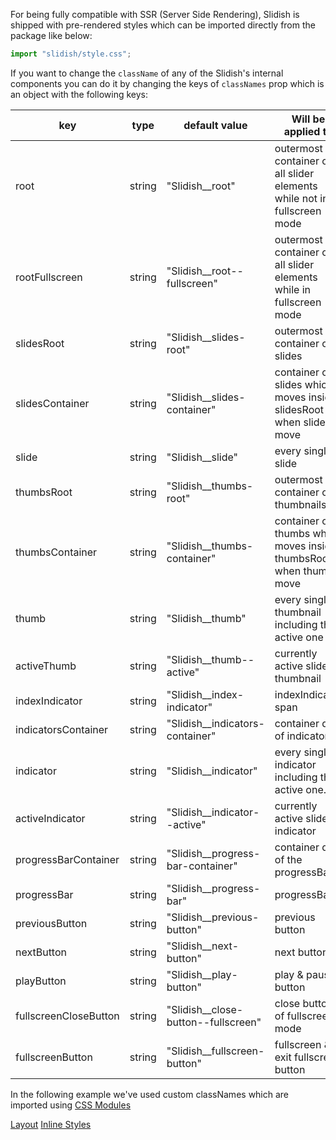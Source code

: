 For being fully compatible with SSR (Server Side Rendering), Slidish is shipped with pre-rendered styles which can be
imported directly from the package like below:

```js static
import "slidish/style.css";
```

If you want to change the `className` of any of the Slidish's internal components you can do it by changing the keys of `classNames` prop which is an object with the following keys:

| key                   | type   | default value                         | Will be applied to                                                          |
| --------------------- | ------ | ------------------------------------- | --------------------------------------------------------------------------- |
| root                  | string | "Slidish\_\_root"                     | outermost div container of all slider elements while not in fullscreen mode |
| rootFullscreen        | string | "Slidish\_\_root--fullscreen"         | outermost div container of all slider elements while in fullscreen mode     |
| slidesRoot            | string | "Slidish\_\_slides-root"              | outermost container of slides                                               |
| slidesContainer       | string | "Slidish\_\_slides-container"         | container of slides which moves inside slidesRoot when slides move          |
| slide                 | string | "Slidish\_\_slide"                    | every single slide                                                          |
| thumbsRoot            | string | "Slidish\_\_thumbs-root"              | outermost container of thumbnails                                           |
| thumbsContainer       | string | "Slidish\_\_thumbs-container"         | container of thumbs which moves inside thumbsRoot when thumbs move          |
| thumb                 | string | "Slidish\_\_thumb"                    | every single thumbnail including the active one                             |
| activeThumb           | string | "Slidish\_\_thumb--active"            | currently active slide's thumbnail                                          |
| indexIndicator        | string | "Slidish\_\_index-indicator"          | indexIndicator span                                                         |
| indicatorsContainer   | string | "Slidish\_\_indicators-container"     | container div of indicators                                                 |
| indicator             | string | "Slidish\_\_indicator"                | every single indicator including the active one.                            |
| activeIndicator       | string | "Slidish\_\_indicator--active"        | currently active slide's indicator                                          |
| progressBarContainer  | string | "Slidish\_\_progress-bar-container"   | container div of the progressBar                                            |
| progressBar           | string | "Slidish\_\_progress-bar"             | progressBar                                                                 |
| previousButton        | string | "Slidish\_\_previous-button"          | previous button                                                             |
| nextButton            | string | "Slidish\_\_next-button"              | next button                                                                 |
| playButton            | string | "Slidish\_\_play-button"              | play & pause button                                                         |
| fullscreenCloseButton | string | "Slidish\_\_close-button--fullscreen" | close button of fullscreen mode                                             |
| fullscreenButton      | string | "Slidish\_\_fullscreen-button"        | fullscreen & exit fullscreen button                                         |

In the following example we've used custom classNames which are imported using
[CSS Modules](https://create-react-app.dev/docs/adding-a-css-modules-stylesheet/)

<a class="previous-section" href="#/Documentation/User%20Interface/Layout">Layout</a>
<a class="next-section" href="#/Documentation/User%20Interface/Inline%20Styles">Inline Styles</a>
